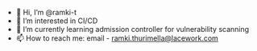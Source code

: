 - 👋 Hi, I’m @ramki-t
- 👀 I’m interested in CI/CD
- 🌱 I’m currently learning admission controller for vulnerability scanning
- 📫 How to reach me: email - ramki.thurimella@lacework.com

<!---
ramki-t/ramki-t is a ✨ special ✨ repository because its `README.md` (this file) appears on your GitHub profile.
You can click the Preview link to take a look at your changes.
--->
